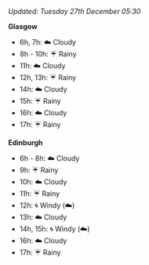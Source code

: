 *Updated: Tuesday 27th December 05:30*

**Glasgow**

* 6h, 7h: :cloud: Cloudy
* 8h - 10h: :umbrella: Rainy
* 11h: :cloud: Cloudy
* 12h, 13h: :umbrella: Rainy
* 14h: :cloud: Cloudy
* 15h: :umbrella: Rainy
* 16h: :cloud: Cloudy
* 17h: :umbrella: Rainy

**Edinburgh**

* 6h - 8h: :cloud: Cloudy
* 9h: :umbrella: Rainy
* 10h: :cloud: Cloudy
* 11h: :umbrella: Rainy
* 12h: :cyclone: Windy (:cloud:)
* 13h: :cloud: Cloudy
* 14h, 15h: :cyclone: Windy (:cloud:)
* 16h: :cloud: Cloudy
* 17h: :umbrella: Rainy
